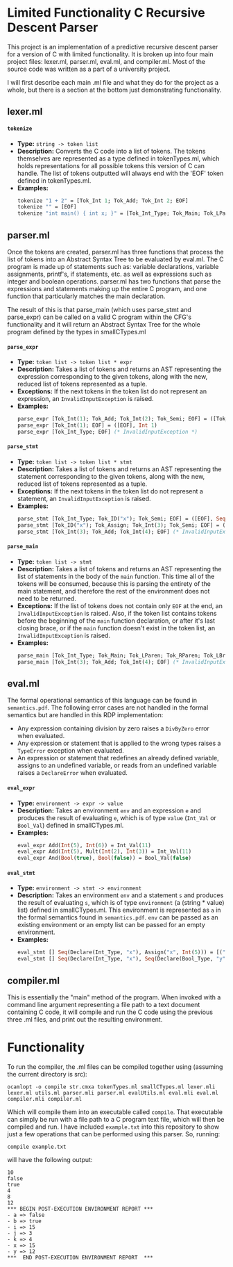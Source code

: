 # Limited Functionality C Recursive Descent Parser
This project is an implementation of a predictive recursive descent parser for a version of C with limited functionality. It is broken up into four main project files: lexer.ml, parser.ml, eval.ml, and compiler.ml. Most of the source code was written as a part of a university project.

I will first describe each main .ml file and what they do for the project as a whole, but there is a section at the bottom just demonstrating functionality.
## lexer.ml 
 #### `tokenize`

- **Type:** `string -> token list` 
- **Description:** Converts the C code into a list of tokens. The tokens themselves are represented as a type defined in tokenTypes.ml, which holds representations for all possible tokens this version of C can handle. The list of tokens outputted will always end with the 'EOF' token defined in tokenTypes.ml.
- **Examples:**
  ```ocaml
  tokenize "1 + 2" = [Tok_Int 1; Tok_Add; Tok_Int 2; EOF]
  tokenize "" = [EOF]
  tokenize "int main() { int x; }" = [Tok_Int_Type; Tok_Main; Tok_LParen; Tok_RParen; Tok_LBrace; Tok_Int_Type; Tok_ID "x"; Tok_Semi; Tok_RBrace; EOF]
  ```
  
## parser.ml

Once the tokens are created, parser.ml has three functions that process the list of tokens into an Abstract Syntax Tree to be evaluated by eval.ml. The C program is made up of statements such as: variable declarations, variable assignments, printf's, if statements, etc. as well as expressions such as integer and boolean operations. parser.ml has two functions that parse the expressions and statements making up the entire C program, and one function that particularly matches the main declaration.

The result of this is that parse_main (which uses parse_stmt and parse_expr) can be called on a valid C program within the CFG's functionality and it will return an Abstract Syntax Tree for the whole program defined by the types in smallCTypes.ml

#### `parse_expr`

- **Type:** `token list -> token list * expr`
- **Description:** Takes a list of tokens and returns an AST representing the expression corresponding to the given tokens, along with the new, reduced list of tokens represented as a tuple.
- **Exceptions:** If the next tokens in the token list do not represent an expression, an `InvalidInputException` is raised.
- **Examples:**
  ```ocaml
  parse_expr [Tok_Int(1); Tok_Add; Tok_Int(2); Tok_Semi; EOF] = ([Tok_Semi; EOF], Add (Int 1, Int 2))
  parse_expr [Tok_Int(1); EOF] = ([EOF], Int 1)
  parse_expr [Tok_Int_Type; EOF] (* InvalidInputException *)
  ```

#### `parse_stmt`

- **Type:** `token list -> token list * stmt`
- **Description:** Takes a list of tokens and returns an AST representing the statement corresponding to the given tokens, along with the new, reduced list of tokens represented as a tuple.
- **Exceptions:** If the next tokens in the token list do not represent a statement, an `InvalidInputException` is raised.
- **Examples:**
  ```ocaml
  parse_stmt [Tok_Int_Type; Tok_ID("x"); Tok_Semi; EOF] = ([EOF], Seq (Declare (Int_Type, "x"), NoOp))
  parse_stmt [Tok_ID("x"); Tok_Assign; Tok_Int(3); Tok_Semi; EOF] = ([EOF], Seq (Assign ("x", Int 3), NoOp))
  parse_stmt [Tok_Int(3); Tok_Add; Tok_Int(4); EOF] (* InvalidInputException *)
  ```

#### `parse_main`

- **Type:** `token list -> stmt`
- **Description:** Takes a list of tokens and returns an AST representing the list of statements in the body of the `main` function. This time all of the tokens will be consumed, because this is parsing the entirety of the main statement, and therefore the rest of the environment does not need to be returned.
- **Exceptions:** If the list of tokens does not contain only `EOF` at the end, an `InvalidInputException` is raised.  Also, if the token list contains tokens before the beginning of the `main` function declaration, or after it's last closing brace, or if the `main` function doesn't exist in the token list, an `InvalidInputException` is raised.
- **Examples:**
  ```ocaml
  parse_main [Tok_Int_Type; Tok_Main; Tok_LParen; Tok_RParen; Tok_LBrace; Tok_Int_Type; Tok_ID("x"); Tok_Semi; Tok_RBrace; EOF] = Seq (Declare (Int_Type, "x"), NoOp)
  parse_main [Tok_Int(3); Tok_Add; Tok_Int(4); EOF] (* InvalidInputException *)
  ```
## eval.ml

The formal operational semantics of this language can be found in `semantics.pdf`. The following error cases are not handled in the formal semantics but are handled in this RDP implementation:
- Any expression containing division by zero raises a `DivByZero` error when evaluated.
- Any expression or statement that is applied to the wrong types raises a `TypeError` exception when evaluated.
- An expression or statement that redefines an already defined variable, assigns to an undefined variable, or reads from an undefined variable raises a `DeclareError` when evaluated.

#### `eval_expr`

- **Type:** `environment -> expr -> value` 
- **Description:** Takes an environment `env` and an expression `e` and produces the result of evaluating `e`, which is of type `value` (`Int_Val` or `Bool_Val`) defined in smallCTypes.ml.
- **Examples:**
  ```ocaml
  eval_expr Add(Int(5), Int(6)) = Int_Val(11)
  eval_expr Add(Int(5), Mult(Int(2), Int(3)) = Int_Val(11)
  eval_expr And(Bool(true), Bool(false)) = Bool_Val(false)
  ```
#### `eval_stmt`

- **Type:** `environment -> stmt -> environment` 
- **Description:** Takes an environment `env` and a statement `s` and produces the result of evaluating `s`, which is of type `environment` (a (string * value) list) defined in smallCTypes.ml. This environment is represented as `a` in the formal semantics found in `semantics.pdf`. `env` can be passed as an existing environment or an empty list can be passed for an empty environment.
- **Examples:**
  ```ocaml
  eval_stmt [] Seq(Declare(Int_Type, "x"), Assign("x", Int(5))) = [("x", 5)]
  eval_stmt [] Seq(Declare(Int_Type, "x"), Seq(Declare(Bool_Type, "y"), Seq(Assign("x", Int(5)), Assign("x", Bool(true))))) = [("x", Int_Val(5)); ("y", Bool_Val(true))]
  ```
## compiler.ml
This is essentially the "main" method of the program. When invoked with a command line argument representing a file path to a text document containing C code, it will compile and run the C code using the previous three .ml files, and print out the resulting environment.

# Functionality
To run the compiler, the .ml files can be compiled together using (assuming the current directory is src):
```
ocamlopt -o compile str.cmxa tokenTypes.ml smallCTypes.ml lexer.mli lexer.ml utils.ml parser.mli parser.ml evalUtils.ml eval.mli eval.ml compiler.mli compiler.ml
```
Which will compile them into an executable called `compile`. That executable can simply be run with a file path to a C program text file, which will then be compiled and run. I have included `example.txt` into this repository to show just a few operations that can be performed using this parser. So, running:
```
compile example.txt
```
will have the following output:
```
10
false
true
4
8
12
*** BEGIN POST-EXECUTION ENVIRONMENT REPORT ***
- a => false
- b => true
- i => 15
- j => 3
- k => 4
- x => 15
- y => 12
***  END POST-EXECUTION ENVIRONMENT REPORT  ***
```
